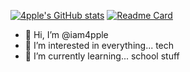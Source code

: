 [![4pple's GitHub stats](https://github-readme-stats.vercel.app/api?username=iam4pple&theme=radical)](https://github.com/iam4pple)
[![Readme Card](https://github-readme-stats.vercel.app/api/pin/?username=iam4pple&repo=website&theme=radical)](https://github.com/iam4pple/website)
- 👋 Hi, I’m @iam4pple
- 👀 I’m interested in everything... tech
- 🌱 I’m currently learning... school stuff
